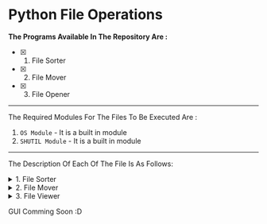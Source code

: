 # Python File Operations
**The Programs Available In The Repository Are :**

 - [X] 1. File Sorter
 - [X] 2. File Mover
 - [X] 3. File Opener

---
The Required Modules For The Files To Be Executed Are :

1. `OS Module` - It is a built in module
2. `SHUTIL Module` - It is a built in module
---

The Description Of Each Of The File Is As Follows:

<details>
<summary> 1. File Sorter </summary>

 
This script recursively organizes files in a directory by creating separate folders for each file extension and moving the corresponding files into their respective folders. 

*The Breakdown Of The File :*
> 1.  The script prompts the user to enter a directory path that they want to organize.
> 
> 2.  It uses the `os.walk` function to traverse the specified directory and its subdirectories, retrieving information about all the files and directories within it. 
>    
> 3.  For each file encountered, the script extracts the file extension using `os.path.splitext(file)[1]`.    
> 
> 4.  It creates a target directory for the specific file extension, using the uppercase extension as the directory name. If the target directory doesn't already exist, it creates it using `os.mkdir(target_directory)`.  
>   
> 5.  The script moves each file to its corresponding target directory using `shutil.move`, and it prints a message indicating the file has been moved. Once all the files have been processed, it prints "File organization completed!" to signify the completion of the organization process.
</details>

<details>
<summary> 2. File Mover </summary>

 
This script defines a function move_files that moves all files from a source folder to a destination folder, and then prompts the user to input the paths for the source and destination folders to execute the function.

*The Breakdown Of The File :*
> 1. The code begins by importing the shutil module, which provides functions for file operations, including moving files.
>   
> 2. The code defines a function named `move_files` that takes two parameters: `source_folder` and `destination_folder`. This function is responsible for moving files from the source folder to the destination folder.
>   
> 3. Within the `move_files` function, a `for` loop is used to iterate over each file in the source folder. It uses `os.listdir(source_folder)` to retrieve a list of file names in the source folder.
>   
> 4. For each file in the source folder, the code constructs the source path by joining the `source_folder` and the `file_name` using `os.path.join()`. Similarly, the destination path is constructed by joining the `destination_folder` and the `file_name`.
>   
> 5. Inside the loop, the `shutil.move()` function is called to move the file from the source path to the destination path. This function moves the file to the destination folder and removes it from the source folder.
>   
> After defining the function, the code prompts the user to enter the paths for the source and destination folders using the `input()` function. Finally, the `move_files` function is called with the provided source and destination folders to move the files.

</details>

<details>
<summary> 3. File Viewer </summary>

 
The script provides a user-friendly interface for navigating and exploring subfolders, viewing files within a selected subfolder, and opening specific files using the default file viewer on the system.

*The Breakdown Of The File :*
> 1. List Subfolders: The program starts by listing all the subfolders present in the specified directory. It displays each subfolder along with an index number, allowing the user to identify and select a subfolder of interest.
>   
> 2. Open Subfolder: Once the user selects a subfolder by entering its index number, the program opens that subfolder. It verifies the index entered by the user and constructs the path to the selected subfolder. Then it sets the current_directory variable to the path of the opened subfolder.
>   
> 3. View Files: After opening a subfolder, the user can choose the "View files" option. The program lists all the files present in the currently open subfolder. If there are no files, it informs the user accordingly. Otherwise, it displays each file along with an index number.
>    
> 4. Open File: If the user wants to open a specific file, they can choose the "Open file" option. The program verifies that a subfolder is currently open and prompts the user to enter the index number of the file they wish to open. Once a valid index is entered, the program constructs the path to the selected file within the open subfolder and opens it using the default file viewer on the system.
>   
>  5. Quit: The user has the option to quit the program by selecting the "Quit" option. This exits the program and ends the execution.
 
</details>

GUI Comming Soon :D
